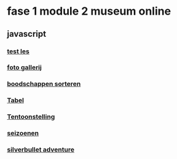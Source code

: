 # fase 1 module 2 museum online

## javascript

### [test les](https://33409.hosts1.ma-cloud.nl/f1m2js/les01/)
### [foto gallerij](https://33409.hosts1.ma-cloud.nl/f1m2js/les02/)
### [boodschappen sorteren](http://33409.hosts1.ma-cloud.nl/f1m2js/les03/)
### [Tabel](http://33409.hosts1.ma-cloud.nl/f1m2js/les04/)
### [Tentoonstelling](http://33409.hosts1.ma-cloud.nl/f1m2js/les05/)
### [seizoenen](https://33409.hosts1.ma-cloud.nl/f1m2js/les06/)
### [silverbullet adventure](https://33409.hosts1.ma-cloud.nl/f1m2js/les07/)
